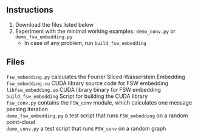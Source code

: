 ## Instructions

1. Download the files listed below
2. Experiment with the minimal working examples: `demo_conv.py` or `demo_fsw_embedding.py`  
   - In case of any problem, run `build_fsw_embedding`

## Files

`fsw_embedding.py` calculates the Fourier Sliced-Wasserstein Embedding  
`fsw_embedding.cu` CUDA library source code for FSW embedding  
`libfsw_embedding.so` CUDA library binary for FSW embedding  
`build_fsw_embedding` Script for building the CUDA library  
`fsw_conv.py` contains the `FSW_conv` module, which calculates one message passing iteration   
`demo_fsw_embedding.py` a test script that runs `FSW_embedding` on a random point-cloud  
`demo_conv.py` a test script that runs `FSW_conv` on a random graph 
